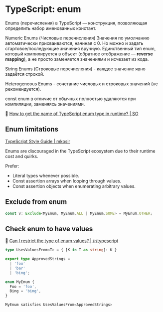 # TypeScript: enum

Enums (перечисления) в TypeScript — конструкция, позволяющая определить набор именованных констант.

Numeric Enums (Числовые перечисления)
Значения по умолчанию автоматически присваиваются, начиная с 0. Но можно и задать стартовое/последующие значения вручную. Единственный тип enum, который компилируется в объект (обратное отображение ­— **reverse mapping**), а не просто заменяется значениями и исчезает из кода.

String Enums (Строковые перечисления) - каждое значение явно задаётся строкой.

Heterogeneous Enums -
сочетание числовых и строковых значений (не рекомендуется).

const enum в отличие от обычных полностью удаляются при компиляции, заменяясь значениями.

:speech_balloon: [How to get the name of TypeScript enum type in runtime? | SO](https://stackoverflow.com/questions/59822723/how-to-get-the-name-of-typescript-enum-type-in-runtime)
## Enum limitations

[TypeScript Style Guide | mkosir](https://mkosir.github.io/typescript-style-guide/#enums--const-assertion)

Enums are discouraged in the TypeScript ecosystem due to their runtime cost and quirks.

Prefer:
- Literal types whenever possible.
- Const assertion arrays when looping through values.
- Const assertion objects when enumerating arbitrary values.

## Exclude from enum

```ts
const v: Exclude<MyEnum, MyEnum.ALL | MyEnum.SOME> = MyEnum.OTHER;
```

## Check enum to have values

:speech_balloon: [Can I restrict the type of enum values? | /r/typescript](https://www.reddit.com/r/typescript/comments/1hktrb1/can_i_restrict_the_type_of_enum_values/)

```ts
type UsesValuesFrom<T> = { [K in T as string]: K }

export type ApprovedStrings =
  | 'foo'
  | 'bar'
  | 'bing';

enum MyEnum {
  Foo = 'foo',
  Bing = 'bing',
}

MyEnum satisfies UsesValuesFrom<ApprovedStrings>
```
